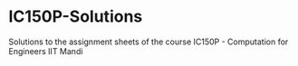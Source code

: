 # IC150P-Solutions
Solutions to the assignment sheets of the course IC150P - Computation for Engineers IIT Mandi
